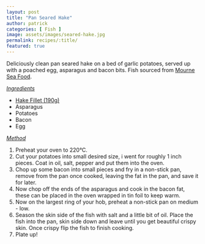 ```yaml
---
layout: post
title: "Pan Seared Hake"
author: patrick
categories: [ Fish ]
image: assets/images/seared-hake.jpg
permalink: recipes/:title/
featured: true
---
```

Deliciously clean pan seared hake on a bed of garlic potatoes, served up with a poached egg, asparagus and bacon bits. 
Fish sourced from [Mourne Sea Food](https://www.mourneseafood.com/seafoodshop/).

<i><u>Ingredients</u></i>

- [Hake Fillet (190g)](https://www.mourneseafood.com/product/hake-fillet-190g/)
- Asparagus 
- Potatoes
- Bacon
- Egg

<i><u>Method</u></i>

1. Preheat your oven to 220°C.
2. Cut your potatoes into small desired size, i went for roughly 1 inch pieces. Coat in oil, salt, pepper and put them into the oven.
3. Chop up some bacon into small pieces and fry in a non-stick pan, remove from the pan once cooked, leaving the fat in the pan, and save it for later.
4. Now chop off the ends of the asparagus and cook in the bacon fat, these can be placed in the oven wrapped in tin foil to keep warm.
5. Now on the largest ring of your hob, preheat a non-stick pan on medium - low.
6. Season the skin side of the fish with salt and a little bit of oil. Place the fish into the pan, skin side down and leave until you get beautiful crispy skin. Once crispy flip the fish to finish cooking. 
7. Plate up!
